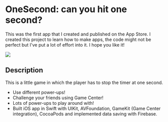 # OneSecond: can you hit one second?

This was the first app that I created and published on the App Store.
I created this project to learn how to make apps, the code might not be perfect but I've put a lot of effort into it. I hope you like it!

![](demo.gif)

## Description
This is a little game in which the player has to stop the timer at one second.
* Use different power-ups!
* Challenge your friends using Game Center!
* Lots of power-ups to play around with!
* Built iOS app in Swift with UIKit, AVFoundation, GameKit (Game Center integration), CocoaPods and implemented data saving with Firebase.


